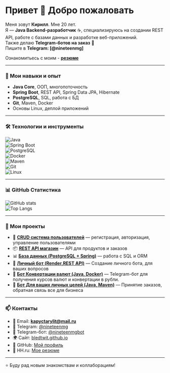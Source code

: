 # Привет 👋 Добро пожаловать  

Меня зовут **Кирилл**. Мне 20 лет.  
Я — **Java Backend-разработчик** ☕, специализируюсь на создании REST API, работе с базами данных и разработке веб-приложений.  
Также делаю **Telegram-ботов на заказ** 🚀  
Пишите в **Telegram: [@nineteenmg]**

Ознакомитьесь с моим - **[резюме ](https://bledtwit.github.io/resume.pdf)**

---

### 🚀 Мои навыки и опыт  
- **Java Core**, ООП, многопоточность  
- **Spring Boot**, REST API, Spring Data JPA, Hibernate  
- **PostgreSQL**, SQL, работа с БД  
- **Git**, Maven, Docker  
- Основы Linux, деплой приложений  

---

### 🛠 Технологии и инструменты  

![Java](https://img.shields.io/badge/Java-ED8B00?style=for-the-badge&logo=java&logoColor=white)  
![Spring Boot](https://img.shields.io/badge/Spring%20Boot-6DB33F?style=for-the-badge&logo=springboot&logoColor=white)  
![PostgreSQL](https://img.shields.io/badge/PostgreSQL-316192?style=for-the-badge&logo=postgresql&logoColor=white)  
![Docker](https://img.shields.io/badge/Docker-2496ED?style=for-the-badge&logo=docker&logoColor=white)  
![Maven](https://img.shields.io/badge/Maven-C71A36?style=for-the-badge&logo=apachemaven&logoColor=white)  
![Git](https://img.shields.io/badge/Git-F05032?style=for-the-badge&logo=git&logoColor=white)  
![Linux](https://img.shields.io/badge/Linux-FCC624?style=for-the-badge&logo=linux&logoColor=black)  

---

### 📊 GitHub Статистика  
![GitHub stats](https://github-readme-stats.vercel.app/api?username=bledtwit&show_icons=true&theme=radical)  
![Top Langs](https://github-readme-stats.vercel.app/api/top-langs/?username=bledtwit&layout=compact&theme=radical)  

---

### 📂 Мои проекты  
- 🛒 **[CRUD система пользователей](https://github.com/bledtwit/PROJECT_NAME)** — регистрация, авторизация, управление пользователями  
- 📦 **[REST API магазин](https://github.com/bledtwit/PROJECT_NAME)** — API для продуктов и заказов  
- 📊 **[База данных (PostgreSQL + Spring)](https://github.com/bledtwit/PROJECT_NAME)** — работа с SQL и ORM  
- 🤖 **[Личный бот (Render,REST API)](https://github.com/bledtwit/ProfileBot)** — Создание личного бота, для ваших вопросов
- 🤖 **[Бот Конвертации валют (Java, Docker)](https://github.com/bledtwit/financebot)** — Telegram-бот для получения курсов валют и конвертации в рубли.
- 🤖 **[Бот Для ваших личных целей (Java, Maven)]( https://github.com/bledtwit/TwelfMGBot)** — Принятие заказов, обратная связь все для бизнеса



---

### 📫 Контакты  
- 📧 Email: **kapyctarylit@mail.ru**  
- 💬 Telegram: [@nineteenmg](https://t.me/nineteenmg)  
- 🤖 Telegram-бот: [@nineteenmgbot](https://t.me/nineteenmgbot)  
- 🌍 Сайт: [bledtwit.github.io](https://bledtwit.github.io)  
- 🐙 GitHub: [Мой профиль](https://github.com/bledtwit)  
- 💼 HH.ru: [Мое резюме](https://hh.ru/resume/298b9f6eff0f4466180039ed1f3466466e6e62) 

---

⭐️ Буду рад новым знакомствам и коллаборациям!
